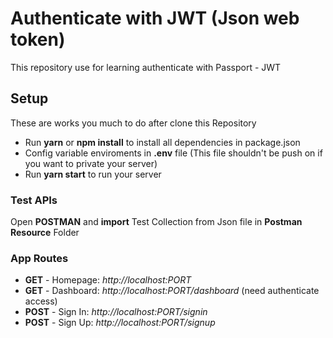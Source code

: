 # Authenticate with JWT (Json web token)

This repository use for learning authenticate with Passport - JWT

## Setup

These are works you much to do after clone this Repository

- Run __yarn__ or __npm install__ to install all dependencies in package.json
- Config variable enviroments in __.env__ file (This file shouldn't be push on if you want to private your server)
- Run __yarn start__ to run your server

### Test APIs

Open __POSTMAN__ and __import__ Test Collection from Json file in __Postman Resource__ Folder

### App Routes

- __GET__ - Homepage: *http://localhost:PORT*
- __GET__ - Dashboard: *http://localhost:PORT/dashboard* (need authenticate access)
- __POST__ - Sign In: *http://localhost:PORT/signin*
- __POST__ - Sign Up: *http://localhost:PORT/signup*
